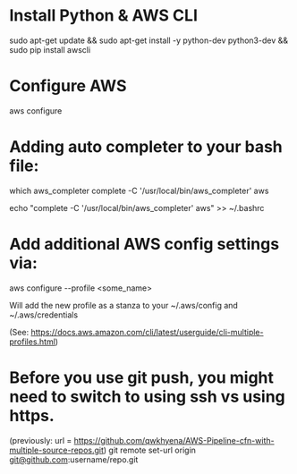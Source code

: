 

# Install Python & AWS CLI
sudo apt-get update && sudo apt-get install -y python-dev python3-dev && sudo pip install awscli

# Configure AWS
aws configure


# Adding auto completer to your bash file:

which aws_completer
complete -C '/usr/local/bin/aws_completer' aws

echo "complete -C '/usr/local/bin/aws_completer' aws" >> ~/.bashrc


# Add additional AWS config settings via:
aws configure --profile <some_name>

Will add the new profile as a stanza to your ~/.aws/config and ~/.aws/credentials

(See: https://docs.aws.amazon.com/cli/latest/userguide/cli-multiple-profiles.html)

# Before you use git push, you might need to switch to using ssh vs using https.
(previously: url = https://github.com/qwkhyena/AWS-Pipeline-cfn-with-multiple-source-repos.git)
git remote set-url origin git@github.com:username/repo.git